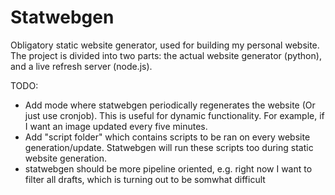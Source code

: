 # Statwebgen

Obligatory static website generator, used for building my personal website. The project is divided into two parts: the actual website generator (python), and a live refresh server (node.js).

TODO:
* Add mode where statwebgen periodically regenerates the website (Or just use cronjob). This is useful for dynamic functionality. For example, if I want an image updated every five minutes. 
* Add "script folder" which contains scripts to be ran on every website generation/update. Statwebgen will run these scripts too during static website generation.
* statwebgen should be more pipeline oriented, e.g. right now I want to filter all drafts, which is turning out to be somwhat difficult